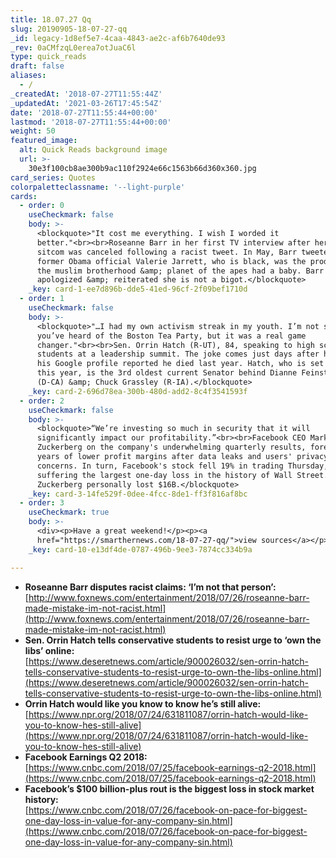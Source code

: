 ```yaml
---
title: 18.07.27 Qq
slug: 20190905-18-07-27-qq
_id: legacy-1d8ef5e7-4caa-4843-ae2c-af6b7640de93
_rev: 0aCMfzqL0erea7otJuaC6l
type: quick_reads
draft: false
aliases:
  - /
_createdAt: '2018-07-27T11:55:44Z'
_updatedAt: '2021-03-26T17:45:54Z'
date: '2018-07-27T11:55:44+00:00'
lastmod: '2018-07-27T11:55:44+00:00'
weight: 50
featured_image:
  alt: Quick Reads background image
  url: >-
    30e3f100cb8ae300b9ac110f2924e66c1563b66d360x360.jpg
card_series: Quotes
colorpaletteclassname: '--light-purple'
cards:
  - order: 0
    useCheckmark: false
    body: >-
      <blockquote>"It cost me everything. I wish I worded it
      better."<br><br>Roseanne Barr in her first TV interview after her ABC
      sitcom was canceled following a racist tweet. In May, Barr tweeted that
      former Obama official Valerie Jarrett, who is black, was the product if
      the muslim brotherhood &amp; planet of the apes had a baby. Barr
      apologized &amp; reiterated she is not a bigot.</blockquote>
    _key: card-1-ee7d896b-dde5-41ed-96cf-2f09bef1710d
  - order: 1
    useCheckmark: false
    body: >-
      <blockquote>"…I had my own activism streak in my youth. I’m not sure if
      you’ve heard of the Boston Tea Party, but it was a real game
      changer."<br><br>Sen. Orrin Hatch (R-UT), 84, speaking to high school
      students at a leadership summit. The joke comes just days after he tweeted
      his Google profile reported he died last year. Hatch, who is set to retire
      this year, is the 3rd oldest current Senator behind Dianne Feinstein
      (D-CA) &amp; Chuck Grassley (R-IA).</blockquote>
    _key: card-2-696d78ea-300b-480d-add2-8c4f3541593f
  - order: 2
    useCheckmark: false
    body: >-
      <blockquote>“We’re investing so much in security that it will
      significantly impact our profitability.”<br><br>Facebook CEO Mark
      Zuckerberg on the company's underwhelming quarterly results, forecasting
      years of lower profit margins after data leaks and users' privacy
      concerns. In turn, Facebook's stock fell 19% in trading Thursday,
      suffering the largest one-day loss in the history of Wall Street.
      Zuckerberg personally lost $16B.</blockquote>
    _key: card-3-14fe529f-0dee-4fcc-8de1-ff3f816af8bc
  - order: 3
    useCheckmark: true
    body: >-
      <div><p>Have a great weekend!</p><p><a
      href="https://smarthernews.com/18-07-27-qq/">view sources</a></p></div>
    _key: card-10-e13df4de-0787-496b-9ee3-7874cc334b9a

---
```

* **Roseanne Barr disputes racist claims: ‘I’m not that person’:**  
[http://www.foxnews.com/entertainment/2018/07/26/roseanne-barr-made-mistake-im-not-racist.html](http://www.foxnews.com/entertainment/2018/07/26/roseanne-barr-made-mistake-im-not-racist.html)
* **Sen. Orrin Hatch tells conservative students to resist urge to ‘own the libs’ online:**  
[https://www.deseretnews.com/article/900026032/sen-orrin-hatch-tells-conservative-students-to-resist-urge-to-own-the-libs-online.html](https://www.deseretnews.com/article/900026032/sen-orrin-hatch-tells-conservative-students-to-resist-urge-to-own-the-libs-online.html)
* **Orrin Hatch would like you know to know he’s still alive:**  
[https://www.npr.org/2018/07/24/631811087/orrin-hatch-would-like-you-to-know-hes-still-alive](https://www.npr.org/2018/07/24/631811087/orrin-hatch-would-like-you-to-know-hes-still-alive)
* **Facebook Earnings Q2 2018:**  
[https://www.cnbc.com/2018/07/25/facebook-earnings-q2-2018.html](https://www.cnbc.com/2018/07/25/facebook-earnings-q2-2018.html)
* **Facebook’s $100 billion-plus rout is the biggest loss in stock market history:**  
[https://www.cnbc.com/2018/07/26/facebook-on-pace-for-biggest-one-day-loss-in-value-for-any-company-sin.html](https://www.cnbc.com/2018/07/26/facebook-on-pace-for-biggest-one-day-loss-in-value-for-any-company-sin.html)